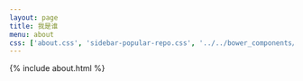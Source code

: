```yaml
---
layout: page
title: 我是谁
menu: about
css: ['about.css', 'sidebar-popular-repo.css', '../../bower_components/flag-icon-css/css/flag-icon.min.css']
---
```


{% include about.html %}